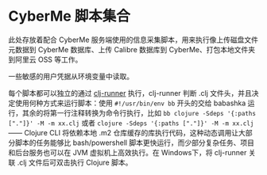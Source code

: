 # CyberMe 脚本集合

此处存放着配合 CyberMe 服务端使用的信息采集脚本，用来执行像上传磁盘文件元数据到 CyberMe 数据库、上传 Calibre 数据库到 CyberMe、打包本地文件夹到阿里云 OSS 等工作。 

一些敏感的用户凭据从环境变量中读取。

每个脚本都可以独立的通过 [clj-runner](https://github.com/corkine/clj-runner) 执行，clj-runner 判断 .clj 文件头，并且决定使用何种方式来运行脚本：使用 `#!/usr/bin/env bb` 开头的交给 babashka 运行，其余的将第一行注释转换为命令行执行，比如 `bb clojure -Sdeps '{:paths ["."]}' -M -m xx.clj` 或者 `clojure -Sdeps '{:paths ["."]}' -M -m xx.clj` —— Clojure CLI 将依赖本地 .m2 仓库缓存的库执行代码，这种动态调用让大部分脚本的任务能够比 bash/powershell 脚本更快运行，而少部分复杂任务、项目和后台服务也可以在 JVM 虚拟机上高效执行。在 Windows下，将 clj-runner 关联 .clj 文件后可双击执行 Clojure 脚本。

